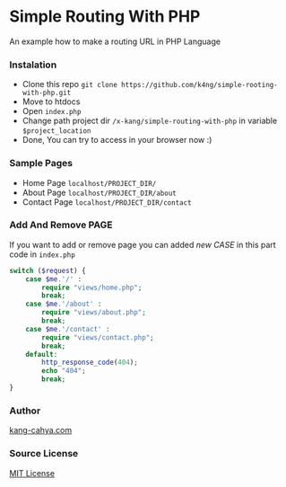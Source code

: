 # Simple Routing With PHP
An example how to make a routing URL in PHP Language

### Instalation
- Clone this repo ```git clone https://github.com/k4ng/simple-rooting-with-php.git```
- Move to htdocs
- Open ```index.php```
- Change path project dir ```/x-kang/simple-routing-with-php``` in variable ```$project_location``` 
- Done, You can try to access in your browser now :)

### Sample Pages
- Home Page ```localhost/PROJECT_DIR/``` 
- About Page ```localhost/PROJECT_DIR/about```
- Contact Page ```localhost/PROJECT_DIR/contact```

### Add And Remove PAGE
If you want to add or remove page you can added *new CASE* in this part code in ```index.php```
``` php 
switch ($request) {
    case $me.'/' :
        require "views/home.php";
        break;
    case $me.'/about' :
        require "views/about.php";
        break;
    case $me.'/contact' :
        require "views/contact.php";
        break;
    default:
        http_response_code(404);
        echo "404";
        break;
}
```

### Author
[kang-cahya.com](https://www.kang-cahya.com/)

### Source License
[MIT License](https://github.com/k4ng/simple-rooting-with-php/blob/master/LICENSE)
